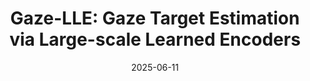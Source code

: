 ---
title: "Gaze-LLE: Gaze Target Estimation via Large-scale Learned Encoders"
authors:
- Fiona Ryan, Ajay Bati, Sangmin Lee, Daniel Bolya, Judy Hoffman, James M Rehg
date: "2025-06-11"
doi: ""

# Schedule page publish date (NOT publication's date).
# publishDate: "2017-01-01T00:00:00Z"

# Publication type.
# Legend: 0 = Uncategorized; 1 = Conference paper; 2 = Journal article;
# 3 = Preprint / Working Paper; 4 = Report; 5 = Book; 6 = Book section;
# 7 = Thesis; 8 = Patent
publication_types: ["1"]

# Venue
venue: "CVPR 2025 (Highlight)"

tags:
- publication

links:
# - name: Custom Link
url_project: https://github.com/fkryan/gazelle
url_pdf: https://arxiv.org/pdf/2412.09586
# url_poster:
# url_dataset:
# url_poster: '#'
# url_slides: ''
# url_source: '#'

# Featured image
# To use, add an image named `featured.jpg/png` to your page's folder.
---